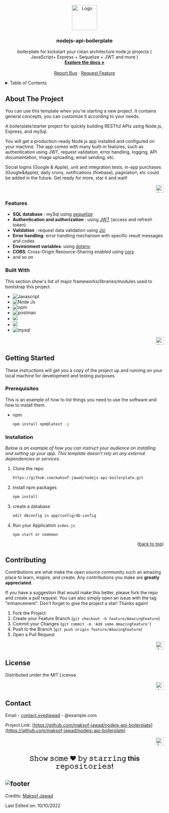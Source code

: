 
<!-- PROJECT LOGO -->
<br />
<div align="center">
  <a href="https://github.com/maksof-jawad/">
    <img src="https://avatars2.githubusercontent.com/u/112615558" alt="Logo" width="80" height="80">
 </a>
  <h3 align="center">nodejs-api-boilerplate</h3>

  <p align="center">
    boilerplate for kickstart your clean architecture node.js projects ( JavaScript+ Express + Sequelize + JWT and more )
    <br />
    <a href="https://github.com/maksof-jawad/nodejs-api-boilerplate#readme"><strong>Explore the docs »</strong></a>
    <br />
    <br />
    <a href="https://github.com/maksof-jawad/nodejs-api-boilerplate/issues">Report Bug</a>
    ·
    <a href="https://github.com/maksof-jawad/nodejs-api-boilerplate/issues">Request Feature</a>
  </p>
</div>



<!-- TABLE OF CONTENTS -->
<details>
  <summary>Table of Contents</summary>
  <ol>
    <li>
      <a href="#about-the-project">About The Project</a>
      <ul>
        <li><a href="#Features">Features</a></li>
        <li><a href="#built-with">Built With</a></li>
      </ul>
    </li>
    <li>
      <a href="#getting-started">Getting Started</a>
      <ul>
        <li><a href="#prerequisites">Prerequisites</a></li>
        <li><a href="#installation">Installation</a></li>
      </ul>
    </li>
    <li><a href="#usage">Usage</a></li>
    <li><a href="#roadmap">Roadmap</a></li>
    <li><a href="#contributing">Contributing</a></li>
    <li><a href="#license">License</a></li>
    <li><a href="#contact">Contact</a></li>
    <li><a href="#acknowledgments">Acknowledgments</a></li>
  </ol>
</details>

<!-- ABOUT THE PROJECT -->
## About The Project

You can use this template when you're starting a new project. It contains general concepts, you can customize it according to your needs.

A boilerplate/starter project for quickly building RESTful APIs using Node.js, Express, and mySql.

You will get a production-ready Node.js app installed and configured on your machine. The app comes with many built-in features, such as authentication using JWT, request validation, error handling, logging, API documentation, image uploading, email sending, etc.

Social logins (Google & Apple), unit and integration tests, in-app purchases (Google&Apple), daily crons, notifications (firebase), pagination, etc could be added in the future. Get ready for more, star it and wait!

<p align="right"><a href="#nodejs-api-boilerplate"><img alt="back to top" width="25" height="25" src="https://img.icons8.com/external-others-inmotus-design/67/000000/external-Top-keyboard-others-inmotus-design-2.png"/></a></p>

### Features
- **SQL database** : mySql using [sequelize](https://sequelize.org/)
- **Authentication and authorization** : using [JWT](https://jwt.io/) (access and refresh token)
- **Validation** : request data validation using [Joi](https://github.com/hapijs/joi)
- **Error handling**: error handling mechanism with specific result messages and codes
- **Environment variables**: using [dotenv](https://github.com/motdotla/dotenv)
- **CORS**: Cross-Origin Resource-Sharing enabled using [cors](https://github.com/expressjs/cors)
- and so on
### Built With

This section show's list of major frameworks/libraries/modules used to bootstrap this project.

* <img src="https://img.shields.io/badge/JavaScript-323330?style=for-the-badge&logo=javascript&logoColor=F7DF1E" alt="Javascript">
* <img src="https://img.shields.io/badge/Node.js-339933?style=for-the-badge&logo=nodedotjs&logoColor=white" alt="Node Js">
* <img src="https://img.shields.io/badge/npm-CB3837?style=for-the-badge&logo=npm&logoColor=white" alt="npm">
* <img src="https://img.shields.io/badge/Postman-FF6C37?style=for-the-badge&logo=Postman&logoColor=white" alt="postman">
* <img src="https://img.shields.io/badge/Sequelize-52B0E7?style=for-the-badge&logo=Sequelize&logoColor=white" />
* <img src="https://img.shields.io/badge/JWT-000000?style=for-the-badge&logo=JSON%20web%20tokens&logoColor=white" /> 
* <img alt="mysql" src="https://img.shields.io/badge/MySQL-005C84?style=for-the-badge&logo=mysql&logoColor=white"> 

<p align="right"><a href="#nodejs-api-boilerplate"><img alt="back to top" width="25" height="25" src="https://img.icons8.com/external-others-inmotus-design/67/000000/external-Top-keyboard-others-inmotus-design-2.png"/></a></p>


<!-- GETTING STARTED -->
## Getting Started

These instructions will get you a copy of the project up and running on your local machine for development and testing purposes.

### Prerequisites

This is an example of how to list things you need to use the software and how to install them.
* npm
  ```sh
  npm install npm@latest -g
  ```

### Installation

_Below is an example of how you can instruct your audience on installing and setting up your app. This template doesn't rely on any external dependencies or services._

1. Clone the repo
   ```sh
   https://github.com/maksof-jawad/nodejs-api-boilerplate.git
   ```
2. Install npm packages
   ```sh
   npm install
   ```
3. create a database
   ```sh
   edit dbconfig in app/config/db-config
   ```
4. Run your Application `index.js`
   ```js
   npm start or nodemon
   ```

<p align="right">(<a href="#nodejs-api-boilerplate">back to top</a>)</p>


<!-- CONTRIBUTING -->
## Contributing

Contributions are what make the open source community such an amazing place to learn, inspire, and create. Any contributions you make are **greatly appreciated**.

If you have a suggestion that would make this better, please fork the repo and create a pull request. You can also simply open an issue with the tag "enhancement".
Don't forget to give the project a star! Thanks again!

1. Fork the Project
2. Create your Feature Branch (`git checkout -b feature/AmazingFeature`)
3. Commit your Changes (`git commit -m 'Add some AmazingFeature'`)
4. Push to the Branch (`git push origin feature/AmazingFeature`)
5. Open a Pull Request

<p align="right"><a href="#nodejs-api-boilerplate"><img alt="back to top" width="25" height="25" src="https://img.icons8.com/external-others-inmotus-design/67/000000/external-Top-keyboard-others-inmotus-design-2.png"/></a></p>



<!-- LICENSE -->
## License

Distributed under the MIT License.

<p align="right"><a href="#nodejs-api-boilerplate"><img alt="back to top" width="25" height="25" src="https://img.icons8.com/external-others-inmotus-design/67/000000/external-Top-keyboard-others-inmotus-design-2.png"/></a></p>



<!-- CONTACT -->
## Contact

Email - [contact.syedjawad](mailto:contact.syedjawad@gmail.com) - @example.com

Project Link: [https://github.com/maksof-jawad/nodejs-api-boilerplate](https://github.com/maksof-jawad/nodejs-api-boilerplate)

<p align="right"><a href="#nodejs-api-boilerplate"><img alt="back to top" width="25" height="25" src="https://img.icons8.com/external-others-inmotus-design/67/000000/external-Top-keyboard-others-inmotus-design-2.png"/></a></p>


<div align="center">
  
## 𝚂𝚑𝚘𝚠 𝚜𝚘𝚖𝚎 ❤️ 𝚋𝚢 𝚜𝚝𝚊𝚛𝚛𝚒𝚗𝚐 this 𝚛𝚎𝚙𝚘𝚜𝚒𝚝𝚘𝚛𝚒𝚎𝚜!

</div>

![footer](https://github.com/JayantGoel001/JayantGoel001/blob/master/WEBP/footer.webp)
-----
Credits: [Maksof Jawad](https://github.com/maksof-jawad)

Last Edited on: 10/10/2022

